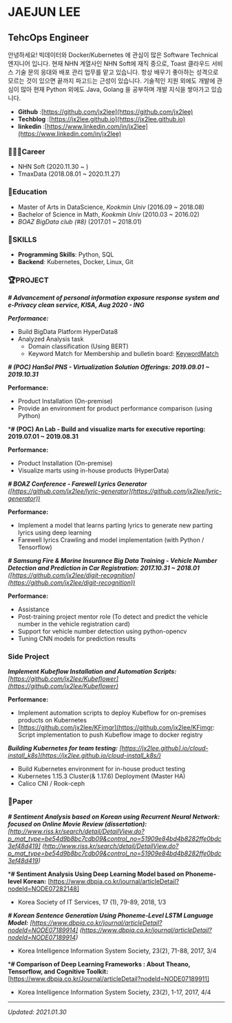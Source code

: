 # JAEJUN LEE

## TehcOps Engineer

안녕하세요! 빅데이터와 Docker/Kubernetes 에 관심이 많은 Software Technical 엔지니어 입니다. 현재 NHN 계열사인 NHN Soft에 재직 중으로, Toast 클라우드 서비스 기술 문의 응대와 배포 관리 업무를 맡고 있습니다. 항상 배우기 좋아하는 성격으로 모르는 것이 있으면 끝까지 파고드는 근성이 있습니다. 기술적인 지원 외에도 개발에 관심이 많아 현재 Python 외에도 Java, Golang 을 공부하며 개발 지식을 쌓아가고 있습니다.

- **Github**    :[https://github.com/jx2lee](https://github.com/jx2lee)
- **Techblog**  :[https://jx2lee.github.io](https://jx2lee.github.io)
- **linkedin**  :[https://www.linkedin.com/in/jx2lee](https://www.linkedin.com/in/jx2lee)  

### 👨🏻‍💻Career

- NHN Soft (2020.11.30 ~ )
- TmaxData (2018.08.01 ~ 2020.11.27)

### 📖Education

- Master of Arts in DataScience, *Kookmin Univ* (2016.09 ~ 2018.08)
- Bachelor of Science in Math, *Kookmin Univ* (2010.03 ~ 2016.02)
- *BOAZ BigData club (#8)* (2017.01 ~ 2018.01)

### 🍳SKILLS

* **Programming Skills**: Python, SQL
* **Backend**: Kubernetes, Docker, Linux, Git

### 🏆PROJECT

***# Advancement of personal information exposure response system and e-Privacy clean service, KISA, Aug 2020 - ING***

***Performance:***

* Build BigData Platform HyperData8
* Analyzed Analysis task
   * Domain classification (Using BERT)
   * Keyword Match for Membership and bulletin board: [KeywordMatch](https://github.com/jx2lee/KeywordMatch)

***# (POC) HanSol PNS - Virtualization Solution Offerings: 2019.09.01 ~ 2019.10.31***

**Performance:**

- Product Installation (On-premise)
- Provide an environment for product performance comparison (using Python)

***# (POC) An Lab - Build and visualize marts for executive reporting: 2019.07.01 ~ 2019.08.31**

**Performance:**

- Product Installation (On-premise)
- Visualize marts using in-house products (HyperData)

***# BOAZ Conference - Farewell Lyrics Generator** ([https://github.com/jx2lee/lyric-generator](https://github.com/jx2lee/lyric-generator))*

**Performance:**

- Implement a model that learns parting lyrics to generate new parting lyrics using deep learning
- Farewell lyrics Crawling and model implementation (with Python / Tensorflow)

***# Samsung Fire & Marine Insurance Big Data Training - Vehicle Number Detection and Prediction in Car Registration: 2017.10.31 ~ 2018.01** ([https://github.com/jx2lee/digit-recognition](https://github.com/jx2lee/digit-recognition))*

**Performance:**

- Assistance
- Post-training project mentor role (To detect and predict the vehicle number in the vehicle registration card)
- Support for vehicle number detection using python-opencv
- Tuning CNN models for prediction results

### Side Project

***Implement Kubeflow Installation and Automation Scripts:** [https://github.com/jx2lee/Kubeflower](https://github.com/jx2lee/Kubeflower)*

**Performance:**

- Implement automation scripts to deploy Kubeflow for on-premises products on Kubernetes
- [https://github.com/jx2lee/KFimgr](https://github.com/jx2lee/KFimgr: Script implementation to push Kubeflow image to docker registry

***Building Kubernetes for team testing:** [https://jx2lee.github].io/cloud-install_k8s](https://jx2lee.github.io/cloud-install_k8s/)*

- Build Kubernetes environment for in-house product testing
- Kubernetes 1.15.3 Cluster(& 1.17.6) Deployment (Master HA)
- Calico CNI / Rook-ceph

### 📄Paper

***# Sentiment Analysis based on Korean using Recurrent Neural Network: focused on Online Movie Review (dissertation):** [http://www.riss.kr/search/detail/DetailView.do?p_mat_type=be54d9b8bc7cdb09&control_no=51909e84bd4b8282ffe0bdc3ef48d419] (http://www.riss.kr/search/detail/DetailView.do?p_mat_type=be54d9b8bc7cdb09&control_no=51909e84bd4b8282ffe0bdc3ef48d419)*

***# Sentiment Analysis Using Deep Learning Model based on Phoneme-level Korean:** [https://www.dbpia.co.kr/journal/articleDetail?nodeId=NODE07282148]

- Korea Society of IT Services, 17 (1), 79-89, 2018, 1/3

***# Korean Sentence Generation Using Phoneme-Level LSTM Language Model:** [https://www.dbpia.co.kr/journal/articleDetail?nodeId=NODE07189914] (https://www.dbpia.co.kr/journal/articleDetail?nodeId=NODE07189914)*

- Korea Intelligence Information System Society, 23(2), 71-88, 2017, 3/4

***# Comparison of Deep Learning Frameworks : About Theano, Tensorflow, and Cognitive Toolkit:** [https://www.dbpia.co.kr/Journal/articleDetail?nodeId=NODE07189911]

- Korea Intelligence Information System Society, 23(2), 1-17, 2017, 4/4

---

*Updated: 2021.01.30*
